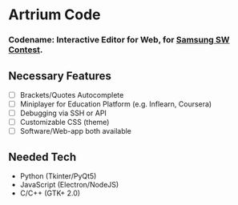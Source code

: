 # Artrium Code
### Codename: Interactive Editor for Web, for [Samsung SW Contest](https://www.juniorsoftwarecup.com/Contest/About).

## Necessary Features
- [ ] Brackets/Quotes Autocomplete
- [ ] Miniplayer for Education Platform (e.g. Inflearn, Coursera)
- [ ] Debugging via SSH or API
- [ ] Customizable CSS (theme)
- [ ] Software/Web-app both available

## Needed Tech
- Python (Tkinter/PyQt5)
- JavaScript (Electron/NodeJS)
- C/C++ (GTK+ 2.0)